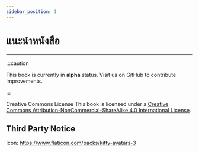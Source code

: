```yaml
---
sidebar_position: 1
---
```


# แนะนำหนังสือ

---

:::caution

This book is currently in **alpha** status. Visit us on GitHub to contribute improvements.

:::




Creative Commons License This book is licensed under a [Creative Commons Attribution-NonCommercial-ShareAlike 4.0 International License](https://creativecommons.org/licenses/by-nc-sa/4.0/).

## Third Party Notice

Icon: https://www.flaticon.com/packs/kitty-avatars-3

